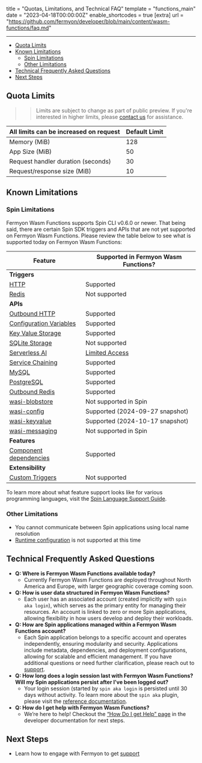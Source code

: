 title = "Quotas, Limitations, and Technical FAQ"
template = "functions_main"
date = "2023-04-18T00:00:00Z"
enable_shortcodes = true
[extra]
url = "https://github.com/fermyon/developer/blob/main/content/wasm-functions/faq.md"

---

- [Quota Limits](#quota-limits)
- [Known Limitations](#known-limitations)
  - [Spin Limitations](#spin-limitations)
  - [Other Limitations](#other-limitations)
- [Technical Frequently Asked Questions](#technical-frequently-asked-questions)
- [Next Steps](#next-steps)

## Quota Limits

> > Limits are subject to change as part of public preview. If you're interested in higher limits, please [contact us](https://www.fermyon.com/contact) for assistance.

| All limits can be increased on request | Default Limit |
| -------------------------------------- | ------------- |
| Memory (MiB)                           | 128           |
| App Size (MiB)                         | 50            |
| Request handler duration (seconds)     | 30            |
| Request/response size (MiB)            | 10            |

## Known Limitations

### Spin Limitations

Fermyon Wasm Functions supports Spin CLI v0.6.0 or newer. That being said, there are certain Spin SDK triggers and APIs that are not yet supported on Fermyon Wasm Functions. Please review the table below to see what is supported today on Fermyon Wasm Functions:

| Feature                                                                                                         | Supported in Fermyon Wasm Functions?                           |
| --------------------------------------------------------------------------------------------------------------- | -------------------------------------------------------------- |
| **Triggers**                                                                                                    |
| [HTTP](https://developer.fermyon.com/spin/http-trigger)                                                         | Supported                                                      |
| [Redis](https://developer.fermyon.com/spin/redis-trigger)                                                       | Not supported                                                  |
| **APIs**                                                                                                        |
| [Outbound HTTP](https://developer.fermyon.com/spin/v3/rust-components#sending-outbound-http-requests)           | Supported                                                      |
| [Configuration Variables](https://developer.fermyon.com/spin/v3/variables)                                      | Supported                                                      |
| [Key Value Storage](https://developer.fermyon.com/spin/v3/kv-store-api-guide)                                   | Supported                                                      |
| [SQLite Storage](https://developer.fermyon.com/spin/sqlite-api-guide)                                           | Not supported                                                  |
| [Serverless AI](https://developer.fermyon.com/spin/serverless-ai-api-guide)                                     | [Limited Access](https://fibsu0jcu2g.typeform.com/to/dOFZ338a) |
| [Service Chaining](https://developer.fermyon.com/spin/http-outbound#local-service-chaining)                     | Supported                                                      |
| [MySQL](https://developer.fermyon.com/spin/rdbms-storage#using-mysql-and-postgresql-from-applications)          | Supported                                                      |
| [PostgreSQL](https://developer.fermyon.com/spin/rdbms-storage#using-mysql-and-postgresql-from-applications)     | Supported                                                      |
| [Outbound Redis](https://developer.fermyon.com/spin/rust-components#storing-data-in-redis-from-rust-components) | Supported                                                      |
| [wasi-blobstore](https://github.com/WebAssembly/wasi-blobstore)                                                 | Not supported in Spin                                          |
| [wasi-config](https://github.com/WebAssembly/wasi-config)                                                       | Supported (2024-09-27 snapshot)                                |
| [wasi-keyvalue](https://github.com/WebAssembly/wasi-keyvalue)                                                   | Supported (2024-10-17 snapshot)                                |
| [wasi-messaging](https://github.com/WebAssembly/wasi-messaging)                                                 | Not supported in Spin                                          |
| **Features**                                                                                                    |
| [Component dependencies](https://developer.fermyon.com/spin/v3/writing-apps#using-component-dependencies)       | Supported                                                      |
| **Extensibility**                                                                                               |
| [Custom Triggers](https://developer.fermyon.com/spin/extending-and-embedding)                                   | Not supported                                                  |

To learn more about what feature support looks like for various programming languages, visit the [Spin Language Support Guide](/spin/v3/language-support-overview).

### Other Limitations

- You cannot communicate between Spin applications using local name resolution
- [Runtime configuration](/spin/dynamic-configuration#runtime-configuration) is not supported at this time

## Technical Frequently Asked Questions

- **Q: Where is Fermyon Wasm Functions available today?**
  - Currently Fermyon Wasm Functions are deployed throughout North America and Europe, with larger geographic coverage coming soon.
- **Q: How is user data structured in Fermyon Wasm Functions?**
  - Each user has an associated account (created implicitly with `spin aka login`), which serves as the primary entity for managing their resources. An account is linked to zero or more Spin applications, allowing flexibility in how users develop and deploy their workloads.
- **Q: How are Spin applications managed within a Fermyon Wasm Functions account?**
  - Each Spin application belongs to a specific account and operates independently, ensuring modularity and security. Applications include metadata, dependencies, and deployment configurations, allowing for scalable and efficient management. If you have additional questions or need further clarification, please reach out to [support](./support.md).
- **Q: How long does a login session last with Fermyon Wasm Functions? Will my Spin applications persist after I’ve been logged out?**
  - Your login session (started by `spin aka login` is persisted until 30 days without activity. To learn more about the `spin aka` plugin, please visit the [reference documentation](/wasm-functions/aka-command-reference).
- **Q: How do I get help with Fermyon Wasm Functions?**
  - We’re here to help! Checkout the [“How Do I get Help” page](/wasm-functions/support) in the developer documentation for next steps.

## Next Steps

- Learn how to engage with Fermyon to get [support](support)
